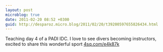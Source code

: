 ```yaml
---
layout: post
microblog: true
date: 2011-02-20 08:52 +0300
guid: http://desparoz.micro.blog/2011/02/20/t39200597655826434.html
---
```

Teaching day 4 of a PADI IDC. I love to see divers becoming instructors, excited to share this wonderful sport [4sq.com/e4k87k](http://4sq.com/e4k87k)
